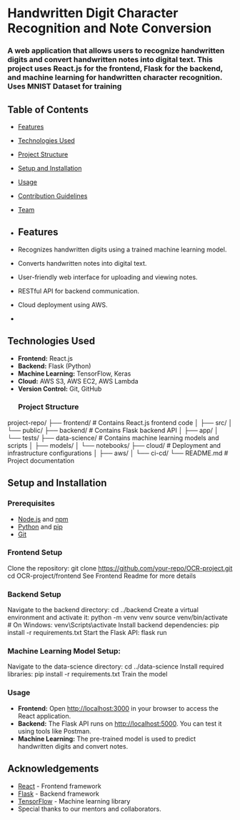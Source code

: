 # Handwritten Digit Character Recognition and Note Conversion
<h3>A web application that allows users to recognize handwritten digits and convert handwritten notes into digital text. 
  This project uses React.js for the frontend, Flask for the backend, and machine learning for handwritten character recognition. Uses MNIST Dataset for training</h3>

## Table of Contents
- [Features](#features)
- [Technologies Used](#technologies-used)
- [Project Structure](#project-structure)
- [Setup and Installation](#setup-and-installation)
- [Usage](#usage)
- [Contribution Guidelines](#contribution-guidelines)
- [Team](#team)

- ## Features
- Recognizes handwritten digits using a trained machine learning model.
- Converts handwritten notes into digital text.
- User-friendly web interface for uploading and viewing notes.
- RESTful API for backend communication.
- Cloud deployment using AWS.
- 
## Technologies Used
- **Frontend:** React.js
- **Backend:** Flask (Python)
- **Machine Learning:** TensorFlow, Keras
- **Cloud:** AWS S3, AWS EC2, AWS Lambda
- **Version Control:** Git, GitHub
   ### Project Structure
project-repo/
├── frontend/         # Contains React.js frontend code
│   ├── src/
│   └── public/
├── backend/          # Contains Flask backend API
│   ├── app/
│   └── tests/
├── data-science/     # Contains machine learning models and scripts
│   ├── models/
│   └── notebooks/
├── cloud/            # Deployment and infrastructure configurations
│   ├── aws/
│   └── ci-cd/
└── README.md         # Project documentation

## Setup and Installation

### Prerequisites
- [Node.js](https://nodejs.org/) and [npm](https://www.npmjs.com/)
- [Python](https://www.python.org/) and [pip](https://pip.pypa.io/en/stable/)
- [Git](https://git-scm.com/)

### Frontend Setup
   Clone the repository:
   git clone https://github.com/your-repo/OCR-project.git
   cd OCR-project/frontend
   See Frontend Readme for more details

 ###  Backend Setup
Navigate to the backend directory:
   cd ../backend
Create a virtual environment and activate it:
   python -m venv venv
   source venv/bin/activate  # On Windows: venv\Scripts\activate
Install backend dependencies:
   pip install -r requirements.txt
Start the Flask API:
   flask run

   ###  Machine Learning Model Setup:
   Navigate to the data-science directory:
      cd ../data-science
   Install required libraries:
      pip install -r requirements.txt
   Train the model 
   ### **Usage**
   - **Frontend:** Open [http://localhost:3000](http://localhost:3000) in your browser to access the React application.
   - **Backend:** The Flask API runs on [http://localhost:5000](http://localhost:5000). You can test it using tools like Postman.
   - **Machine Learning:** The pre-trained model is used to predict handwritten digits and convert notes.

   ## Acknowledgements
- [React](https://reactjs.org/) - Frontend framework
- [Flask](https://flask.palletsprojects.com/) - Backend framework
- [TensorFlow](https://www.tensorflow.org/) - Machine learning library
- Special thanks to our mentors and collaborators.

